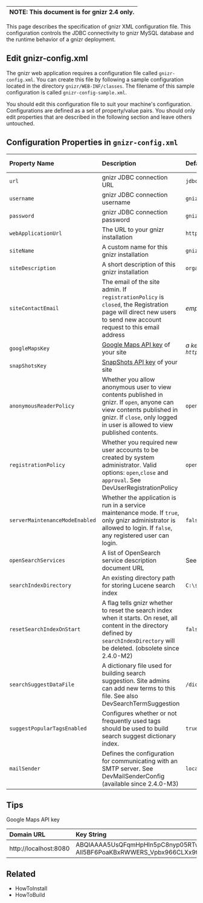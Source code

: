 | **NOTE**: This document is for gnizr 2.4 only.  |
|:------------------------------------------------|

This page describes the specification of gnizr XML configuration file. This configuration controls the JDBC connectivity to gnizr MySQL database and the runtime behavior of a gnizr deployment.

## Edit gnizr-config.xml ##

The gnizr web application requires a configuration file called `gnizr-config.xml`. You can create this file by following a sample configuration located in the directory `gnizr/WEB-INF/classes`. The filename of this sample configuration is called `gnizr-config-sample.xml`.

You should edit this configuration file to suit your machine's configuration. Configurations are defined as a set of property/value pairs. You should only edit properties that are described in the following section and leave others untouched.

## Configuration Properties in `gnizr-config.xml` ##

| **Property Name** | **Description** | **Default Value** | **Is Required** |
|:------------------|:----------------|:------------------|:----------------|
| `url`             | gnizr JDBC connection URL | `jdbc:mysql://localhost/gnizr_db` | Yes             |
| `username`        | gnizr JDBC connection username | `gnizr`           | Yes             |
| `password`        | gnizr JDBC connection password | `gnizr`           | Yes             |
| `webApplicationUrl` | The URL to your gnizr installation | `http://localhost:8080/gnizr`| No              |
| `siteName`        | A custom name for this gnizr installation | `gnizr`           | Yes             |
| `siteDescription` | A short description of this gnizr installation | `organize`        | No              |
| `siteContactEmail` | The email of the site admin. If `registrationPolicy` is `closed`, the Registration page will direct new users to send new account request to this email address | _empty string_    | Yes             |
| `googleMapsKey`   | [Google Maps API key](http://www.google.com/apis/maps/signup.html) of your site | _a key registered for `http://localhost`_| Yes             |
| `snapShotsKey`    | [SnapShots API key](http://www.snap.com/about/shots1.php) of your site |                   | No              |
| `anonymousReaderPolicy` | Whether you allow anonymous user to view contents published in gnizr. If `open`, anyone can view contents published in gnizr. If `close`, only logged in user is allowed to view published contents. | `open`            |  No             |
| `registrationPolicy` | Whether you required new user accounts to be created by system administrator. Valid options: `open`,`close` and `approval`. See DevUserRegistrationPolicy| `open`            | No              |
| `serverMaintenanceModeEnabled` | Whether the application is run in a service maintenance mode. If `true`, only gnizr administrator is allowed to login. If `false`, any registered user can login. | `false`           | No              |
| `openSearchServices` | A list of OpenSearch service description document URL | See [OpenSearch documentation](DevOpenSearch.md) | Yes             |
| `searchIndexDirectory` | An existing directory path for storing Lucene search index | `C:\search-data`  | Yes             |
| `resetSearchIndexOnStart` | A flag tells gnizr whether to reset the search index when it starts. On reset, all content in the directory defined by `searchIndexDirectory` will be deleted. (obsolete since 2.4.0-M2) |  `false`          | No              |
| `searchSuggestDataFile` | A dictionary file used for building search suggestion. Site admins can add new terms to this file. See also DevSearchTermSuggestion | `/dictionary/default.txt` | No              |
| `suggestPopularTagsEnabled` | Configures whether or not frequently used tags should be used to build search suggest dictionary index. | `true`            | No              |
| `mailSender`      | Defines the configuration for communicating with an SMTP server. See DevMailSenderConfig (available since 2.4.0-M3)| `localhost`       | Yes             |

## Tips ##

Google Maps API key

| Domain URL | Key String |
|:-----------|:-----------|
| http://localhost:8080 | ABQIAAAA5UsQFqmHpHln5pC8nyp05RTwM0brOpm-All5BF6PoaKBxRWWERS\_Vpbx966CLXx9tDQthE6QI\_9\_bg |

## Related ##
  * HowToInstall
  * HowToBuild